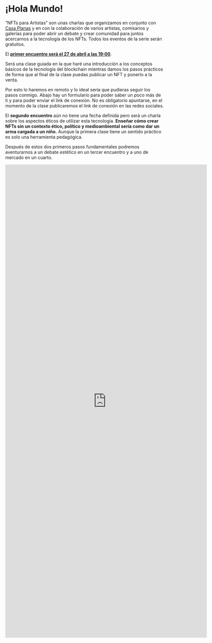 # ¡Hola Mundo!

“NFTs para Artistas” son unas charlas que organizamos en conjunto con [Casa Planas](http://www.casaplanas.org/) y en con la colaboración de varios
artistas, comisarios y galerías para poder abrir un debate y crear comunidad para juntos acercarnos a la tecnología de
los NFTs. Todos los eventos de la serie serán gratuitos.

El [**primer encuentro será el 27 de abril a las 19:00**](01_introduction/nft.md).

Será una clase guiada en la que haré una introducción a los conceptos básicos de la tecnología del blockchain mientras
damos los pasos prácticos de forma que al final de la clase puedas publicar un NFT y ponerlo a la venta.

Por esto lo haremos en remoto y lo ideal sería que pudieras seguir los pasos conmigo. Abajo hay un formulario para poder
saber un poco más de ti y para poder enviar el link de conexión. No es obligatorio apuntarse, en el momento de la clase
publicaremos el link de conexión en las redes sociales. 

El **segundo encuentro** aún no tiene una fecha definida pero será un charla sobre los aspectos éticos de utilizar esta
tecnología. **Enseñar cómo crear NFTs sin un contexto ético, político y medioambiental sería como dar un arma cargada a un
niño.** Aunque la primera clase tiene un sentido práctico es solo una herramienta pedagógica.

Después de estos dos primeros pasos fundamentales podremos aventurarnos a un debate estético en un tercer encuentro y a
uno de mercado en un cuarto.

<iframe src="https://docs.google.com/forms/d/e/1FAIpQLSd_bxVBjvO8S3cqo5yLr5j-iyFmF9a_DhuUjq062SuoktNiGw/viewform?embedded=true" width="640" height="1500" frameborder="0" marginheight="0" marginwidth="0">
Loading…</iframe>